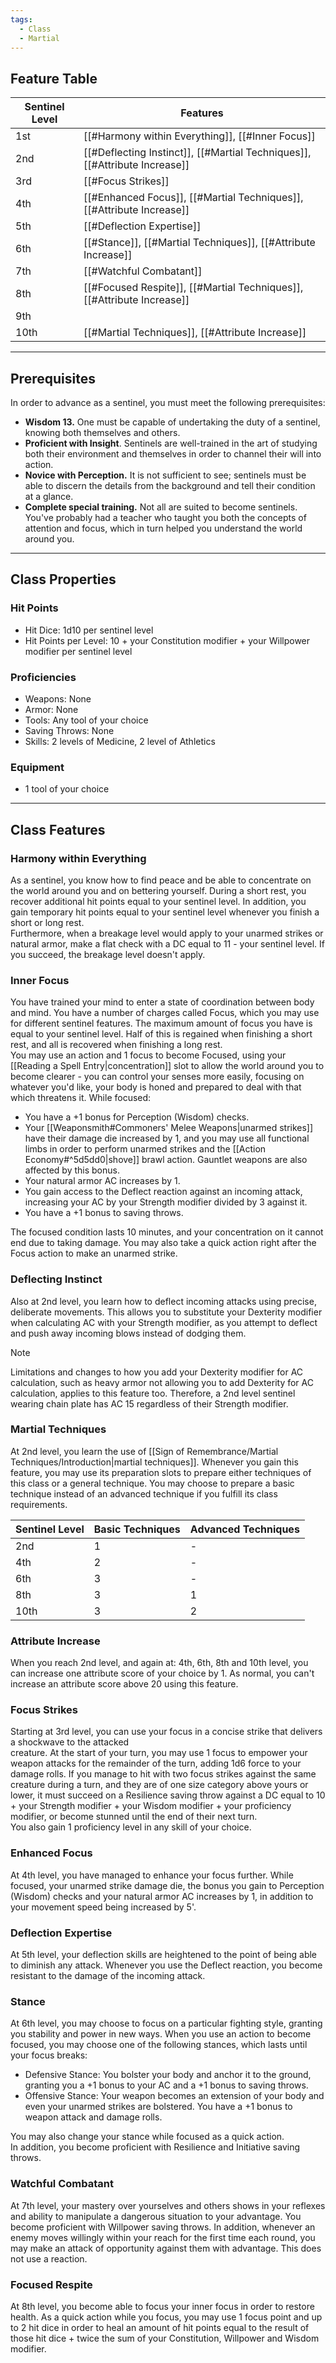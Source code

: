 ```yaml
---
tags:
  - Class
  - Martial
---
```


## Feature Table
 
| **Sentinel Level** | **Features**                                                               |
| ------------------ | -------------------------------------------------------------------------- |
| 1st                | [[#Harmony within Everything]], [[#Inner Focus]]                           |
| 2nd                | [[#Deflecting Instinct]], [[#Martial Techniques]], [[#Attribute Increase]] |
| 3rd                | [[#Focus Strikes]]                                                         |
| 4th                | [[#Enhanced Focus]], [[#Martial Techniques]], [[#Attribute Increase]]      |
| 5th                | [[#Deflection Expertise]]                                                  |
| 6th                | [[#Stance]], [[#Martial Techniques]], [[#Attribute Increase]]              |
| 7th                | [[#Watchful Combatant]]                                                    |
| 8th                | [[#Focused Respite]], [[#Martial Techniques]], [[#Attribute Increase]]     |
| 9th                |                                                                            |
| 10th               | [[#Martial Techniques]], [[#Attribute Increase]]                           |
 - - -
## Prerequisites
 
In order to advance as a sentinel, you must meet the following prerequisites:

- **Wisdom 13.** One must be capable of undertaking the duty of a sentinel, knowing both themselves and others.
- **Proficient with Insight**. Sentinels are well-trained in the art of studying both their environment and themselves in order to channel their will into action.
- **Novice with Perception.** It is not sufficient to see; sentinels must be able to discern the details from the background and tell their condition at a glance.
- **Complete special training.** Not all are suited to become sentinels. You've probably had a teacher who taught you both the concepts of attention and focus, which in turn helped you understand the world around you.

- - -
## Class Properties
 
### Hit Points
 
- Hit Dice: 1d10 per sentinel level
- Hit Points per Level: 10 + your Constitution modifier + your Willpower modifier per sentinel level
### Proficiencies
 
- Weapons: None
- Armor: None
- Tools: Any tool of your choice
- Saving Throws: None
- Skills: 2 levels of Medicine, 2 level of Athletics
### Equipment
 
- 1 tool of your choice
- - -
## Class Features
 
### Harmony within Everything
 
As a sentinel, you know how to find peace and be able to concentrate on the world around you and on bettering yourself. During a short rest, you recover additional hit points equal to your sentinel level. In addition, you gain temporary hit points equal to your sentinel level whenever you finish a short or long rest.  
Furthermore, when a breakage level would apply to your unarmed strikes or natural armor, make a flat check with a DC equal to 11 - your sentinel level. If you succeed, the breakage level doesn't apply.
 
### Inner Focus
 
You have trained your mind to enter a state of coordination between body and mind. You have a number of charges called Focus, which you may use for different sentinel features. The maximum amount of focus you have is equal to your sentinel level. Half of this is regained when finishing a short rest, and all is recovered when finishing a long rest.  
You may use an action and 1 focus to become Focused, using your [[Reading a Spell Entry|concentration]] slot to allow the world around you to become clearer - you can control your senses more easily, focusing on whatever you'd like, your body is honed and prepared to deal with that which threatens it. While focused:

- You have a +1 bonus for Perception (Wisdom) checks.
- Your [[Weaponsmith#Commoners' Melee Weapons|unarmed strikes]] have their damage die increased by 1, and you may use all functional limbs in order to perform unarmed strikes and the [[Action Economy#^5d5dd0|shove]] brawl action. Gauntlet weapons are also affected by this bonus.
- Your natural armor AC increases by 1.
- You gain access to the Deflect reaction against an incoming attack, increasing your AC by your Strength modifier divided by 3 against it.
- You have a +1 bonus to saving throws.

The focused condition lasts 10 minutes, and your concentration on it cannot end due to taking damage. You may also take a quick action right after the Focus action to make an unarmed strike.
 
### Deflecting Instinct
 
Also at 2nd level, you learn how to deflect incoming attacks using precise, deliberate movements. This allows you to substitute your Dexterity modifier when calculating AC with your Strength modifier, as you attempt to deflect and push away incoming blows instead of dodging them.  

>[!note] 
>Limitations and changes to how you add your Dexterity modifier for AC calculation, such as heavy armor not allowing you to add Dexterity for AC calculation, applies to this feature too. Therefore, a 2nd level sentinel wearing chain plate has AC 15 regardless of their Strength modifier.
 
### Martial Techniques
 
At 2nd level, you learn the use of [[Sign of Remembrance/Martial Techniques/Introduction|martial techniques]]. Whenever you gain this feature, you may use its preparation slots to prepare either techniques of this class or a general technique. You may choose to prepare a basic technique instead of an advanced technique if you fulfill its class requirements.
 

| **Sentinel** **Level** | **Basic Techniques** | **Advanced Techniques** |
| ---------------------- | -------------------- | ----------------------- |
| 2nd                    | 1                    | -                       |
| 4th                    | 2                    | -                       |
| 6th                    | 3                    | -                       |
| 8th                    | 3                    | 1                       |
| 10th                   | 3                    | 2                       |
 
### Attribute Increase
 
When you reach 2nd level, and again at: 4th, 6th, 8th and 10th level, you can increase one attribute score of your choice by 1. As normal, you can't increase an attribute score above 20 using this feature.
 
### Focus Strikes
 
Starting at 3rd level, you can use your focus in a concise strike that delivers a shockwave to the attacked  
creature. At the start of your turn, you may use 1 focus to empower your weapon attacks for the remainder of the turn, adding 1d6 force to your damage rolls. If you manage to hit with two focus strikes against the same creature during a turn, and they are of one size category above yours or lower, it must succeed on a Resilience saving throw against a DC equal to 10 + your Strength modifier + your Wisdom modifier + your proficiency modifier, or become stunned until the end of their next turn.  
You also gain 1 proficiency level in any skill of your choice.
 
### Enhanced Focus
 
At 4th level, you have managed to enhance your focus further. While focused, your unarmed strike damage die, the bonus you gain to Perception (Wisdom) checks and your natural armor AC increases by 1, in addition to your movement speed being increased by 5'.
 
### Deflection Expertise
 
At 5th level, your deflection skills are heightened to the point of being able to diminish any attack. Whenever you use the Deflect reaction, you become resistant to the damage of the incoming attack.
 
### Stance
 
At 6th level, you may choose to focus on a particular fighting style, granting you stability and power in new ways. When you use an action to become focused, you may choose one of the following stances, which lasts until your focus breaks:

- Defensive Stance: You bolster your body and anchor it to the ground, granting you a +1 bonus to your AC and a +1 bonus to saving throws.
- Offensive Stance: Your weapon becomes an extension of your body and even your unarmed strikes are bolstered. You have a +1 bonus to weapon attack and damage rolls.

You may also change your stance while focused as a quick action.  
In addition, you become proficient with Resilience and Initiative saving throws.
 
### Watchful Combatant
 
At 7th level, your mastery over yourselves and others shows in your reflexes and ability to manipulate a dangerous situation to your advantage. You become proficient with Willpower saving throws. In addition, whenever an enemy moves willingly within your reach for the first time each round, you may make an attack of opportunity against them with advantage. This does not use a reaction.
 
### Focused Respite
 
At 8th level, you become able to focus your inner focus in order to restore health. As a quick action while you focus, you may use 1 focus point and up to 2 hit dice in order to heal an amount of hit points equal to the result of those hit dice + twice the sum of your Constitution, Willpower and Wisdom modifier.